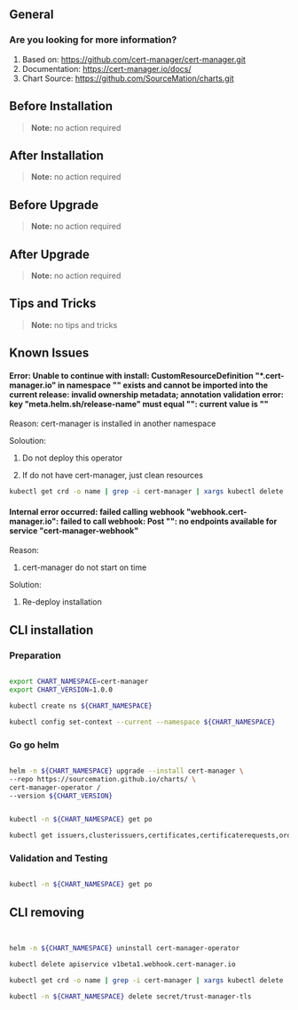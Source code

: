 ## General

### Are you looking for more information?

1. Based on: https://github.com/cert-manager/cert-manager.git
2. Documentation: https://cert-manager.io/docs/
3. Chart Source: https://github.com/SourceMation/charts.git


## Before Installation


> **Note:**
> no action required


## After Installation

> **Note:**
> no action required

## Before Upgrade

> **Note:**
> no action required

## After Upgrade

> **Note:**
> no action required


## Tips and Tricks

> **Note:**
> no tips and tricks


## Known Issues

#### Error: Unable to continue with install: CustomResourceDefinition "*.cert-manager.io" in namespace "" exists and cannot be imported into the current release: invalid ownership metadata; annotation validation error: key "meta.helm.sh/release-name" must equal "": current value is ""

Reason: cert-manager is installed in another namespace

Soloution:

1. Do not deploy this operator

2. If do not have cert-manager, just clean resources

```bash 
kubectl get crd -o name | grep -i cert-manager | xargs kubectl delete

```

#### Internal error occurred: failed calling webhook "webhook.cert-manager.io": failed to call webhook: Post "": no endpoints available for service "cert-manager-webhook"

Reason:

1. cert-manager do not start on time

Solution:

1. Re-deploy installation 


## CLI installation

### Preparation

```bash

export CHART_NAMESPACE=cert-manager
export CHART_VERSION=1.0.0

kubectl create ns ${CHART_NAMESPACE}

kubectl config set-context --current --namespace ${CHART_NAMESPACE}

```

### Go go helm

``` bash

helm -n ${CHART_NAMESPACE} upgrade --install cert-manager \
--repo https://sourcemation.github.io/charts/ \
cert-manager-operator /
--version ${CHART_VERSION}


kubectl -n ${CHART_NAMESPACE} get po

kubectl get issuers,clusterissuers,certificates,certificaterequests,orders,challenges -A

```

### Validation and Testing

```bash

kubectl -n ${CHART_NAMESPACE} get po

```

## CLI removing

```bash


helm -n ${CHART_NAMESPACE} uninstall cert-manager-operator

kubectl delete apiservice v1beta1.webhook.cert-manager.io

kubectl get crd -o name | grep -i cert-manager | xargs kubectl delete

kubectl -n ${CHART_NAMESPACE} delete secret/trust-manager-tls

```
